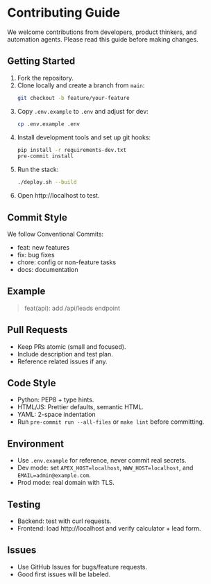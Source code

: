 # Contributing Guide

We welcome contributions from developers, product thinkers, and automation agents. Please read this guide before making changes.

## Getting Started

1. Fork the repository.
1. Clone locally and create a branch from `main`:
   ```bash
   git checkout -b feature/your-feature
   ```
1. Copy `.env.example` to `.env` and adjust for dev:
   ```bash
   cp .env.example .env
   ```
1. Install development tools and set up git hooks:
   ```bash
   pip install -r requirements-dev.txt
   pre-commit install
   ```
1. Run the stack:
   ```bash
   ./deploy.sh --build
   ```
1. Open http://localhost to test.

## Commit Style

We follow Conventional Commits:

- feat: new features
- fix: bug fixes
- chore: config or non-feature tasks
- docs: documentation

## Example

> feat(api): add /api/leads endpoint

## Pull Requests

- Keep PRs atomic (small and focused).
- Include description and test plan.
- Reference related issues if any.

## Code Style

- Python: PEP8 + type hints.
- HTML/JS: Prettier defaults, semantic HTML.
- YAML: 2-space indentation
- Run `pre-commit run --all-files` or `make lint` before committing.

## Environment

- Use `.env.example` for reference, never commit real secrets.
- Dev mode: set `APEX_HOST=localhost`, `WWW_HOST=localhost`, and `EMAIL=admin@example.com`.
- Prod mode: real domain with TLS.

## Testing

- Backend: test with curl requests.
- Frontend: load http://localhost and verify calculator + lead form.

## Issues

- Use GitHub Issues for bugs/feature requests.
- Good first issues will be labeled.
